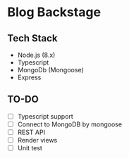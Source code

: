 # Blog Backstage
## Tech Stack
- Node.js (8.x)
- Typescript
- MongoDb (Mongoose)
- Express

## TO-DO

- [ ] Typescript support
- [ ] Connect to MongoDB by mongoose
- [ ] REST API
- [ ] Render views
- [ ] Unit test
